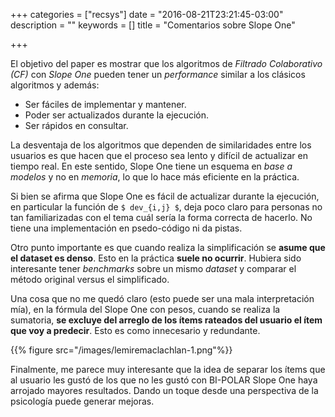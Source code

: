 +++
categories = ["recsys"]
date = "2016-08-21T23:21:45-03:00"
description = ""
keywords = []
title = "Comentarios sobre Slope One"

+++

El objetivo del paper es mostrar que los algoritmos de _Filtrado Colaborativo (CF)_ con _Slope One_ pueden tener un _performance_ similar a los clásicos algoritmos y además:

* Ser fáciles de implementar y mantener.
* Poder ser actualizados durante la ejecución.
* Ser rápidos en consultar.

La desventaja de los algoritmos que dependen de similaridades entre los usuarios es que hacen que el proceso sea lento y difícil de actualizar en tiempo real. En este sentido, Slope One tiene un esquema en _base a modelos_ y no en _memoria_, lo que lo hace más eficiente en la práctica.

Si bien se afirma que Slope One es fácil de actualizar durante la ejecución, en particular la función de `$ dev_{i,j} $`, deja poco claro para personas no tan familiarizadas con el tema cuál sería la forma correcta de hacerlo. No tiene una implementación en psedo-código ni da pistas.

Otro punto importante es que cuando realiza la simplificación se **asume que el dataset es denso**. Esto en la práctica **suele no ocurrir**. Hubiera sido interesante tener _benchmarks_ sobre un mismo _dataset_ y comparar el método original versus el simplificado.

Una cosa que no me quedó claro (esto puede ser una mala interpretación mía), en la fórmula del Slope One con pesos, cuando se realiza la sumatoria, **se excluye del arreglo de los ítems rateados del usuario el ítem que voy a predecir**. Esto es como innecesario y redundante.

{{% figure src="/images/lemiremaclachlan-1.png"%}}

Finalmente, me parece muy interesante que la idea de separar los ítems que al usuario les gustó de los que no les gustó con BI-POLAR Slope One haya arrojado mayores resultados. Dando un toque desde una perspectiva de la psicología puede generar mejoras.
